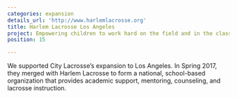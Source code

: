 ```yaml
---
categories: expansion
details_url: 'http://www.harlemlacrosse.org'
title: Harlem Lacrosse Los Angeles
project: Empowering children to work hard on the field and in the classroom.
position: 15

---
```


We supported City Lacrosse’s expansion to Los Angeles. In Spring 2017, they merged with Harlem Lacrosse to form a national, school-based organization that provides academic support, mentoring, counseling, and lacrosse instruction.
